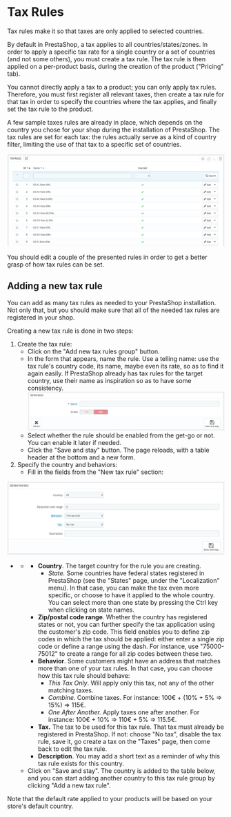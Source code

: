 # Tax Rules

Tax rules make it so that taxes are only applied to selected countries.

By default in PrestaShop, a tax applies to all countries/states/zones. In order to apply a specific tax rate for a single country or a set of countries \(and not some others\), you must create a tax rule. The tax rule is then applied on a per-product basis, during the creation of the product \("Pricing" tab\).

You cannot directly apply a tax to a product; you can only apply tax rules. Therefore, you must first register all relevant taxes, then create a tax rule for that tax in order to specify the countries where the tax applies, and finally set the tax rule to the product.

A few sample taxes rules are already in place, which depends on the country you chose for your shop during the installation of PrestaShop. The tax rules are set for each tax: the rules actually serve as a kind of country filter, limiting the use of that tax to a specific set of countries.

![](../../../../.gitbook/assets/51839958%20%284%29%20%284%29%20%284%29.png)

You should edit a couple of the presented rules in order to get a better grasp of how tax rules can be set.

## Adding a new tax rule <a id="TaxRules-Addinganewtaxrule"></a>

You can add as many tax rules as needed to your PrestaShop installation. Not only that, but you should make sure that all of the needed tax rules are registered in your shop.

Creating a new tax rule is done in two steps:

1. Create the tax rule:
   * Click on the "Add new tax rules group" button.
   * In the form that appears, name the rule. Use a telling name: use the tax rule's country code, its name, maybe even its rate, so as to find it again easily. If PrestaShop already has tax rules for the target country, use their name as inspiration so as to have some consistency.  ![](../../../../.gitbook/assets/51839959%20%281%29%20%283%29.png)  
   * Select whether the rule should be enabled from the get-go or not. You can enable it later if needed.
   * Click the "Save and stay" button. The page reloads, with a table header at the bottom and a new form.  
2. Specify the country and behaviors:
   * Fill in the fields from the "New tax rule" section:  

![](../../../../.gitbook/assets/51839960%20%284%29%20%284%29%20%281%29.png)

* * * **Country**. The target country for the rule you are creating.
      * _State._ Some countries have federal states registered in PrestaShop \(see the "States" page, under the "Localization" menu\). In that case, you can make the tax even more specific, or choose to have it applied to the whole country. You can select more than one state by pressing the Ctrl key when clicking on state names.
    * **Zip/postal code range**. Whether the country has registered states or not, you can further specify the tax application using the customer's zip code. This field enables you to define zip codes in which the tax should be applied: either enter a single zip code or define a range using the dash. For instance, use "75000-75012" to create a range for all zip codes between these two.
    * **Behavior**. Some customers might have an address that matches more than one of your tax rules. In that case, you can choose how this tax rule should behave:
      * _This Tax Only_. Will apply only this tax, not any of the other matching taxes.
      * _Combine._ Combine taxes. For instance: 100€ + \(10% + 5% =&gt; 15%\) =&gt; 115€.
      * _One After Another._ Apply taxes one after another. For instance: 100€ + 10% =&gt; 110€ + 5% =&gt; 115.5€.
    * **Tax.** The tax to be used for this tax rule. That tax must already be registered in PrestaShop. If not: choose "No tax", disable the tax rule, save it, go create a tax on the "Taxes" page, then come back to edit the tax rule.
    * **Description**. You may add a short text as a reminder of why this tax rule exists for this country.
  * Click on "Save and stay". The country is added to the table below, and you can start adding another country to this tax rule group by clicking "Add a new tax rule".

Note that the default rate applied to your products will be based on your store's default country.

